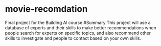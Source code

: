 # movie-recomdation
Final project for the Building AI course
#Summary
This project will use a database of experts and their skills to make better recommendations when people search for experts on specific topics, and also recommend other skills to investigate and people to contact based on your own skills.
